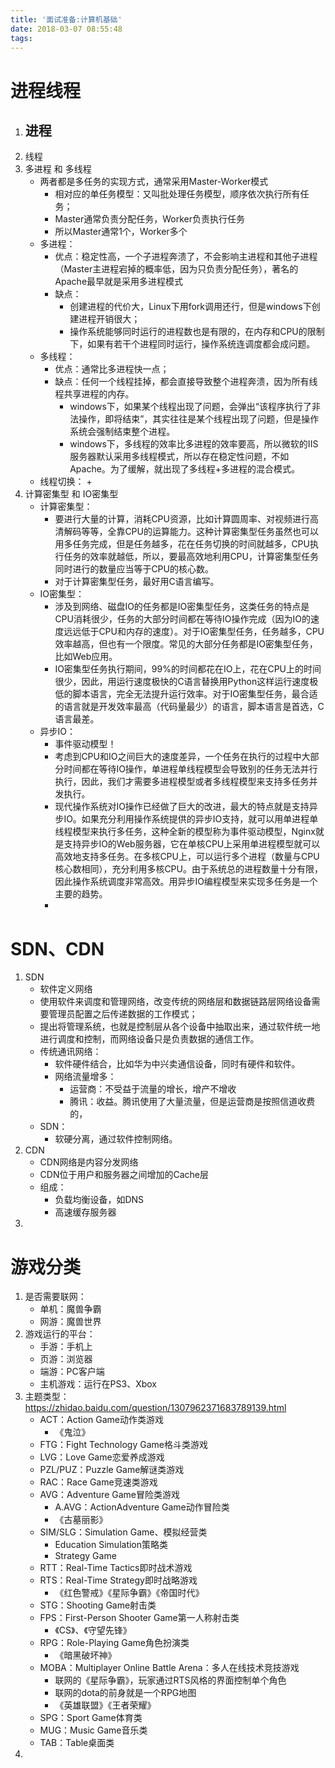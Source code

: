 ```yaml
---
title: '面试准备:计算机基础'
date: 2018-03-07 08:55:48
tags:
---
```


# 进程线程
1. 进程
	- 
2. 线程
3. 多进程 和 多线程
	- 两者都是多任务的实现方式，通常采用Master-Worker模式
		+ 相对应的单任务模型：又叫批处理任务模型，顺序依次执行所有任务；
		+ Master通常负责分配任务，Worker负责执行任务
		+ 所以Master通常1个，Worker多个
	- 多进程：
		+ 优点：稳定性高，一个子进程奔溃了，不会影响主进程和其他子进程（Master主进程宕掉的概率低，因为只负责分配任务），著名的Apache最早就是采用多进程模式
		+ 缺点：
			* 创建进程的代价大，Linux下用fork调用还行，但是windows下创建进程开销很大；
			* 操作系统能够同时运行的进程数也是有限的，在内存和CPU的限制下，如果有若干个进程同时运行，操作系统连调度都会成问题。
	- 多线程：
		+ 优点：通常比多进程快一点；
		+ 缺点：任何一个线程挂掉，都会直接导致整个进程奔溃，因为所有线程共享进程的内存。
			* windows下，如果某个线程出现了问题，会弹出“该程序执行了非法操作，即将结束”，其实往往是某个线程出现了问题，但是操作系统会强制结束整个进程。
			* windows下，多线程的效率比多进程的效率要高，所以微软的IIS服务器默认采用多线程模式，所以存在稳定性问题，不如Apache。为了缓解，就出现了多线程+多进程的混合模式。
	- 线程切换：
		+ 
4. 计算密集型 和 IO密集型
	- 计算密集型：
		+ 要进行大量的计算，消耗CPU资源，比如计算圆周率、对视频进行高清解码等等，全靠CPU的运算能力。这种计算密集型任务虽然也可以用多任务完成，但是任务越多，花在任务切换的时间就越多，CPU执行任务的效率就越低，所以，要最高效地利用CPU，计算密集型任务同时进行的数量应当等于CPU的核心数。
		+ 对于计算密集型任务，最好用C语言编写。
	- IO密集型：
		+ 涉及到网络、磁盘IO的任务都是IO密集型任务，这类任务的特点是CPU消耗很少，任务的大部分时间都在等待IO操作完成（因为IO的速度远远低于CPU和内存的速度）。对于IO密集型任务，任务越多，CPU效率越高，但也有一个限度。常见的大部分任务都是IO密集型任务，比如Web应用。
		+ IO密集型任务执行期间，99%的时间都花在IO上，花在CPU上的时间很少，因此，用运行速度极快的C语言替换用Python这样运行速度极低的脚本语言，完全无法提升运行效率。对于IO密集型任务，最合适的语言就是开发效率最高（代码量最少）的语言，脚本语言是首选，C语言最差。
	- 异步IO：
		+ 事件驱动模型！
		+ 考虑到CPU和IO之间巨大的速度差异，一个任务在执行的过程中大部分时间都在等待IO操作，单进程单线程模型会导致别的任务无法并行执行，因此，我们才需要多进程模型或者多线程模型来支持多任务并发执行。
		+ 现代操作系统对IO操作已经做了巨大的改进，最大的特点就是支持异步IO。如果充分利用操作系统提供的异步IO支持，就可以用单进程单线程模型来执行多任务，这种全新的模型称为事件驱动模型，Nginx就是支持异步IO的Web服务器，它在单核CPU上采用单进程模型就可以高效地支持多任务。在多核CPU上，可以运行多个进程（数量与CPU核心数相同），充分利用多核CPU。由于系统总的进程数量十分有限，因此操作系统调度非常高效。用异步IO编程模型来实现多任务是一个主要的趋势。
		+ 

# SDN、CDN
1. SDN
	- 软件定义网络
	- 使用软件来调度和管理网络，改变传统的网络层和数据链路层网络设备需要管理员配置之后传递数据的工作模式；
	- 提出将管理系统，也就是控制层从各个设备中抽取出来，通过软件统一地进行调度和控制，而网络设备只是负责数据的通信工作。
	- 传统通讯网络：
		+ 软件硬件结合，比如华为中兴卖通信设备，同时有硬件和软件。
		+ 网络流量增多：
			* 运营商：不受益于流量的增长，增产不增收
			* 腾讯：收益。腾讯使用了大量流量，但是运营商是按照信道收费的，
	- SDN：
		+ 软硬分离，通过软件控制网络。
2. CDN
	- CDN网络是内容分发网络
	- CDN位于用户和服务器之间增加的Cache层
	- 组成：
		+ 负载均衡设备，如DNS
		+ 高速缓存服务器
3. 

# 游戏分类
1. 是否需要联网：
	- 单机：魔兽争霸
	- 网游：魔兽世界
2. 游戏运行的平台：
	- 手游：手机上
	- 页游：浏览器
	- 端游：PC客户端
	- 主机游戏：运行在PS3、Xbox
3. 主题类型：https://zhidao.baidu.com/question/1307962371683789139.html
	- ACT：Action Game动作类游戏
		+ 《鬼泣》
	- FTG：Fight Technology Game格斗类游戏
	- LVG：Love Game恋爱养成游戏
	- PZL/PUZ：Puzzle Game解谜类游戏
	- RAC：Race Game竞速类游戏
	- AVG：Adventure Game冒险类游戏
		+ A.AVG：ActionAdventure Game动作冒险类
		+ 《古墓丽影》
	- SIM/SLG：Simulation Game、模拟经营类
		+ Education Simulation策略类
		+ Strategy Game
	- RTT：Real-Time Tactics即时战术游戏
	- RTS：Real-Time Strategy即时战略游戏
		+ 《红色警戒》《星际争霸》《帝国时代》
	- STG：Shooting Game射击类
	- FPS：First-Person Shooter Game第一人称射击类
		+ 《CS》、《守望先锋》
	- RPG：Role-Playing Game角色扮演类
		+ 《暗黑破坏神》
	- MOBA：Multiplayer Online Battle Arena：多人在线技术竞技游戏
		+ 联网的《星际争霸》，玩家通过RTS风格的界面控制单个角色
		+ 联网的dota的前身就是一个RPG地图
		+ 《英雄联盟》《王者荣耀》
	- SPG：Sport Game体育类
	- MUG：Music Game音乐类
	- TAB：Table桌面类
4. 
